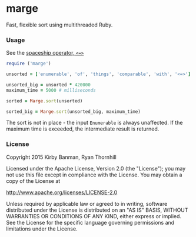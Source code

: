 # marge

Fast, flexible sort using multithreaded Ruby.

### Usage

See the [spaceship operator, `<=>`](http://ruby-doc.org/core-1.9.3/Comparable.html)

```ruby
require ('marge')

unsorted = ['enumerable', 'of', 'things', 'comparable', 'with', '<=>']

unsorted_big = unsorted * 420000
maximum_time = 5000 # milliseconds

sorted = Marge.sort(unsorted)

sorted_big = Marge.sort(unsorted_big, maximum_time)
```

The sort is not in place - the input `Enumerable` is always unaffected.
If the maximum time is exceeded, the intermediate result is returned.

### License

Copyright 2015 Kirby Banman, Ryan Thornhill

Licensed under the Apache License, Version 2.0 (the "License");
you may not use this file except in compliance with the License.
You may obtain a copy of the License at

http://www.apache.org/licenses/LICENSE-2.0

Unless required by applicable law or agreed to in writing, software
distributed under the License is distributed on an "AS IS" BASIS,
WITHOUT WARRANTIES OR CONDITIONS OF ANY KIND, either express or implied.
See the License for the specific language governing permissions and
limitations under the License.

